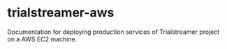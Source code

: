 # trialstreamer-aws
Documentation for deploying production services of Trialstreamer project on a AWS EC2 machine.
